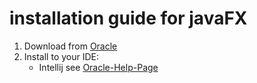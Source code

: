 # installation guide for javaFX

1. Download from [Oracle](http://www.oracle.com/technetwork/java/javase/downloads/javafxscenebuilder-download-2157683.html)
2. Install to your IDE:
    * Intellij see [Oracle-Help-Page](http://docs.oracle.com/javafx/scenebuilder/1/use_java_ides/sb-with-intellij.htm)
